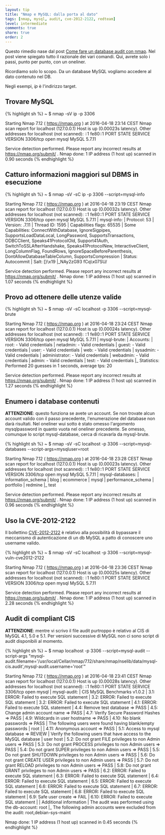 ```yaml
---
layout: tip
title: "Nmap e MySQL: dalla porta al dato"
tags: [nmap, mysql, audit, cve-2012-2122, redteam]
level: intermediate
comments: true
share: true
order: 2
---
```


Questo rimedio nase dal post [Come fare un database audit con
nmap]({{site.url}}/blog/come-fare-un-database-audit-con-nmap/). Nel post viene
spiegato tutto il razionale dei vari comandi. Qui, avrete solo i passi, punto
per punto, con un oneliner.

Ricordiamo solo lo scopo. Da un database MySQL vogliamo accedere al dato
contenuto nel DB.

Negli esempi, _ip_ è l'indirizzo target.

## Trovare MySQL

{% highlight sh %}
~ $ nmap -sV ip -p 3306

Starting Nmap 7.12 ( https://nmap.org ) at 2016-04-18 23:14 CEST
Nmap scan report for localhost (127.0.0.1)
Host is up (0.00023s latency).
Other addresses for localhost (not scanned): ::1 fe80::1
PORT     STATE SERVICE VERSION
3306/tcp open  mysql   MySQL 5.7.11

Service detection performed. Please report any incorrect results at https://nmap.org/submit/ .
Nmap done: 1 IP address (1 host up) scanned in 0.90 seconds
{% endhighlight %}

## Catturo informazioni maggiori sul DBMS in esecuzione

{% highlight sh %}
~ $ nmap -sV -sC ip -p 3306 --script=mysql-info

Starting Nmap 7.12 ( https://nmap.org ) at 2016-04-18 23:19 CEST
Nmap scan report for localhost (127.0.0.1)
Host is up (0.00032s latency).
Other addresses for localhost (not scanned): ::1 fe80::1
PORT     STATE SERVICE VERSION
3306/tcp open  mysql   MySQL 5.7.11
| mysql-info:
|   Protocol: 53
|   Version: .7.11
|   Thread ID: 1595
|   Capabilities flags: 65535
|   Some Capabilities: ConnectWithDatabase, IgnoreSigpipes, SupportsLoadDataLocal, LongPassword, SupportsTransactions, ODBCClient, Speaks41ProtocolOld, Support41Auth, SwitchToSSLAfterHandshake, Speaks41ProtocolNew, InteractiveClient, LongColumnFlag, FoundRows, IgnoreSpaceBeforeParenthesis, DontAllowDatabaseTableColumn, SupportsCompression
|   Status: Autocommit
|   Salt: [}\x19
|_NAy2zG93      fCq\x07SU/

Service detection performed. Please report any incorrect results at https://nmap.org/submit/ .
Nmap done: 1 IP address (1 host up) scanned in 1.07 seconds
{% endhighlight %}

## Provo ad ottenere delle utenze valide

{% highlight sh %}
~ $ nmap -sV -sC localhost -p 3306 --script=mysql-brute

Starting Nmap 7.12 ( https://nmap.org ) at 2016-04-18 23:24 CEST
Nmap scan report for localhost (127.0.0.1)
Host is up (0.00024s latency).
Other addresses for localhost (not scanned): ::1 fe80::1
PORT     STATE SERVICE VERSION
3306/tcp open  mysql   MySQL 5.7.11
| mysql-brute:
|   Accounts:
|     root:<empty> - Valid credentials
|     netadmin:<empty> - Valid credentials
|     guest:<empty> - Valid credentials
|     user:<empty> - Valid credentials
|     web:<empty> - Valid credentials
|     sysadmin:<empty> - Valid credentials
|     administrator:<empty> - Valid credentials
|     webadmin:<empty> - Valid credentials
|     admin:<empty> - Valid credentials
|     test:<empty> - Valid credentials
|_  Statistics: Performed 20 guesses in 1 seconds, average tps: 20

Service detection performed. Please report any incorrect results at https://nmap.org/submit/ .
Nmap done: 1 IP address (1 host up) scanned in 1.27 seconds
{% endhighlight %}

## Enumero i database contenuti

**ATTENZIONE**: questo funziona se avete un account. Se non trovate alcun
account valido con il passo precedente, l'enumerazione del database non darà
risultati. Nel oneliner wui sotto è stato omesso l'argomento mysqlpassword in
quanto vuota nel oneliner precedente. Se omesso, comunque lo script
mysql-database, cerca di ricavarla da mysql-brute.

{% highlight sh %}
~ $ nmap -sV -sC localhost -p 3306 --script=mysql-databases --script-args=mysqluser=root

Starting Nmap 7.12 ( https://nmap.org ) at 2016-04-18 23:28 CEST
Nmap scan report for localhost (127.0.0.1)
Host is up (0.00023s latency).
Other addresses for localhost (not scanned): ::1 fe80::1
PORT     STATE SERVICE VERSION
3306/tcp open  mysql   MySQL 5.7.11
| mysql-databases:
|   information_schema
|   blog
|   ecommerce
|   mysql
|   performance_schema
|   portfolio
|   redmine
|_  test

Service detection performed. Please report any incorrect results at https://nmap.org/submit/ .
Nmap done: 1 IP address (1 host up) scanned in 0.96 seconds
{% endhighlight %}

## Uso la CVE-2012-2122

Il bollettino [CVE-2012-2122](http://seclists.org/oss-sec/2012/q2/493) è
relativo alla possibilità di bypassare il meccanismo di autenticazione di un db
MySQL a patto di conoscere uno username valido.

{% highlight sh %}
~ $ nmap -sV -sC localhost -p 3306 --script=mysql-vuln-cve2012-2122

Starting Nmap 7.12 ( https://nmap.org ) at 2016-04-18 23:36 CEST
Nmap scan report for localhost (127.0.0.1)
Host is up (0.00025s latency).
Other addresses for localhost (not scanned): ::1 fe80::1
PORT     STATE SERVICE VERSION
3306/tcp open  mysql   MySQL 5.7.11

Service detection performed. Please report any incorrect results at https://nmap.org/submit/ .
Nmap done: 1 IP address (1 host up) scanned in 2.28 seconds
{% endhighlight %}

## Audit di compliant CIS

**ATTENZIONE**: mentre vi scrivo il file audit purtroppo è relativo al CIS di
MySQL 4.1, 5.0 e 5.1. Per versioni successive di MySQL non ci sono script di
audit disponibili al momento.

{% highlight sh %}
~ $ nmap localhost -p 3306 --script=mysql-audit --script-args "mysql-audit.filename='/usr/local/Cellar/nmap/7.12/share/nmap/nselib/data/mysql-cis.audit',mysql-audit.username='root'"

Starting Nmap 7.12 ( https://nmap.org ) at 2016-04-18 23:41 CEST
Nmap scan report for localhost (127.0.0.1)
Host is up (0.00028s latency).
Other addresses for localhost (not scanned): ::1 fe80::1
PORT     STATE SERVICE
3306/tcp open  mysql
| mysql-audit:
|   CIS MySQL Benchmarks v1.0.2
|       3.1: ERROR: Failed to execute SQL statement
|       3.2: ERROR: Failed to execute SQL statement
|       3.2: ERROR: Failed to execute SQL statement
|       4.1: ERROR: Failed to execute SQL statement
|       4.4: Remove test database => PASS
|       4.5: Change admin account name => PASS
|       4.7: Verify Secure Password Hashes => PASS
|       4.9: Wildcards in user hostname => PASS
|       4.10: No blank passwords => PASS
|         The following users were found having blank/empty passwords
|           root
|
|       4.11: Anonymous account => PASS
|       5.1: Access to mysql database => REVIEW
|         Verify the following users that have access to the MySQL database
|           user  host
|       5.2: Do not grant FILE privileges to non Admin users => PASS
|       5.3: Do not grant PROCESS privileges to non Admin users => PASS
|       5.4: Do not grant SUPER privileges to non Admin users => PASS
|       5.5: Do not grant SHUTDOWN privileges to non Admin users => PASS
|       5.6: Do not grant CREATE USER privileges to non Admin users => PASS
|       5.7: Do not grant RELOAD privileges to non Admin users => PASS
|       5.8: Do not grant GRANT privileges to non Admin users => PASS
|       6.2: ERROR: Failed to execute SQL statement
|       6.3: ERROR: Failed to execute SQL statement
|       6.4: ERROR: Failed to execute SQL statement
|       6.5: ERROR: Failed to execute SQL statement
|       6.6: ERROR: Failed to execute SQL statement
|       6.7: ERROR: Failed to execute SQL statement
|       6.8: ERROR: Failed to execute SQL statement
|       6.9: Safe user create => FAIL
|       6.10: ERROR: Failed to execute SQL statement
|
|     Additional information
|       The audit was performed using the db-account: root
|_      The following admin accounts were excluded from the audit: root,debian-sys-maint

Nmap done: 1 IP address (1 host up) scanned in 0.45 seconds
{% endhighlight %}

